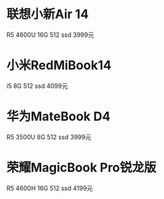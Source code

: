 # 联想小新Air 14 

R5  4600U         16G                           512   ssd               																								3999元


# 小米RedMiBook14 
i5                         8G                              512   ssd              																								 4099元

# 华为MateBook D4 
R5 3500U           8G                                512   ssd           																								   3999元


# 荣耀MagicBook Pro锐龙版
R5  4600H       16G                                512   ssd          																										   4199元